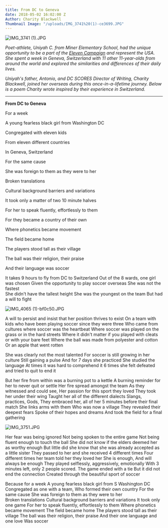 ```yaml
---
title: From DC to Geneva
date: 2018-05-02 16:02:00 Z
Author: Charity Blackwell
Thumbnail Image: "/uploads/IMG_3741%20(1)-ce3699.JPG"
---
```


![IMG_3741 (1).JPG](/uploads/IMG_3741%20(1).JPG)

*Poet-athlete, Uniyah C. from Miner Elementary School, had the unique opportunity to be a part of the [Eleven Campaign](http://elevencampaign.org/) and represent the USA. She spent a week in Geneva, Switzerland with 11 other 11-year-olds from around the world and explored the similarities and differences of their daily lives.*

*Uniyah's father, Antonio, and DC SCORES Director of Writing, Charity Blackwell, joined her overseas during this once-in-a-lifetime journey. Below is a poem Charity wrote inspired by their experience in Switzerland.*

---

**From DC to Geneva**

For a week

A young fearless black girl from Washington DC

Congregated with eleven kids

From eleven different countries

In Geneva, Switzerland

For the same cause

She was foreign to them as they were to her

Broken translations

Cultural background barriers and variations

It took only a matter of two 10 minute halves

For her to speak fluently, effortlessly to them

For they became a country of their own

Where phonetics became movement

The field became home

The players stood tall as their village

The ball was their religion, their praise

And their language was soccer

It takes 9 hours to fly from DC to Switzerland
Out of the 8 wards, one girl was chosen
Given the opportunity to play soccer overseas
She was not the fastest\
She didn't have the tallest height
She was the youngest on the team
But had a will to fight

![IMG_4065 (1)-bf0c50.JPG](/uploads/IMG_4065%20(1)-bf0c50.JPG)

A will to persist and insist that her position thrives to exist
On a team with kids who have been playing soccer since they were three
Who came from cultures where soccer was the heartbeat
Where soccer was played on the grass or in the hard streets
Where it didn't matter if you played with cleats or with your bare feet
Where the ball was made from polyester and cotton
Or an apple that went rotten

She was clearly not the most talented
For soccer is still growing in her culture
Still gaining a pulse
And for 7 days she practiced
She studied the language
At times it was hard to comprehend it
6 times she felt defeated and tried to quit to end it

But her fire from within was a burning pot to a kettle
A burning reminder for her to never quit or settle
Her fire spread amongst the team
As they witnessed and could see,
Her passion for this sport they loved
They took her under their wing
Taught her all of the different dialects
Slangs, practices, Gods,
They embraced her, all of her
5 minutes before their final match
She links arms with them
Who was now a village
They revealed their deepest fears
Spoke of their hopes and dreams
And took the field for a final gathering

![IMG_3751.JPG](/uploads/IMG_3751.JPG)

Her fear was being ignored
Not being spoken to the entire game
Not being fluent enough to touch the ball
She did not know if the elders deemed her as worthy enough
But little did she know that she was already accepted as a little sister
They passed to her and she received 4 different times
Four different times her team told her they loved her
She is enough,
And will always be enough
They played selflessly, aggressively, emotionally
With 3 minutes left, only 2 people scored.
The game ended with a tie
But it did not end the connection
Created through the beautiful sport of soccer

Because for a week
A young fearless black girl from S Washington DC
Congregated as one with a team,
Who formed their own country
For the same cause
She was foreign to them as they were to her\
Broken translations
Cultural background barriers and variations
It took only one game
For her to speak fluently, effortlessly to them
Where phonetics became movement
The field became home
The players stood tall as their village
The ball was their religion, their praise
And their one language and one love
Was soccer